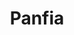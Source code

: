 --- 
title: "Panfia"
publishdate: "2019-4-10T16:48:46+02:00"
src: "https://365manga.net/manga/panfia"
image: "https://data.365manga.net/images/thumbnails/24185-panfia.jpg"
description: ""
---